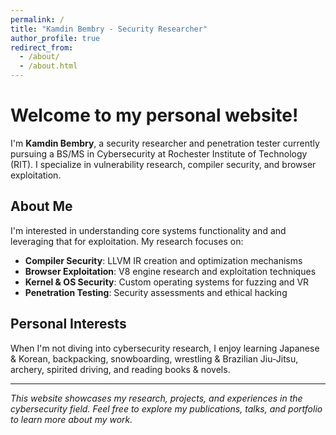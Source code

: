 ```yaml
---
permalink: /
title: "Kamdin Bembry - Security Researcher"
author_profile: true
redirect_from: 
  - /about/
  - /about.html
---
```



# Welcome to my personal website!

I'm **Kamdin Bembry**, a security researcher and penetration tester currently pursuing a BS/MS in Cybersecurity at Rochester Institute of Technology (RIT). I specialize in vulnerability research, compiler security, and browser exploitation.

## About Me

I'm interested in understanding core systems functionality and and leveraging that for exploitation. My research focuses on:

- **Compiler Security**: LLVM IR creation and optimization mechanisms
- **Browser Exploitation**: V8 engine research and exploitation techniques
- **Kernel & OS Security**: Custom operating systems for fuzzing and VR
- **Penetration Testing**: Security assessments and ethical hacking

## Personal Interests

When I'm not diving into cybersecurity research, I enjoy learning Japanese & Korean, backpacking, snowboarding, wrestling & Brazilian Jiu-Jitsu, archery, spirited driving, and reading books & novels.

-----

*This website showcases my research, projects, and experiences in the cybersecurity field. Feel free to explore my publications, talks, and portfolio to learn more about my work.*

